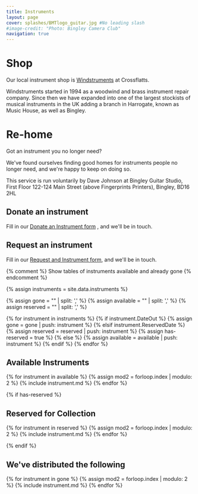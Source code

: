 ```yaml
---
title: Instruments
layout: page 
cover: splashes/BMTlogo_guitar.jpg #No leading slash
#image-credit: "Photo: Bingley Camera Club"
navigation: true
---
```


# Shop

Our local instrument shop is [Windstruments](https://www.windstruments.co.uk/) at Crossflatts. 

Windstruments started in 1994 as a woodwind and brass instrument repair company. Since then we have expanded into one of the largest stockists of musical instruments in the UK adding a branch in Harrogate, known as Music House, as well as Bingley. 

# Re-home

Got an instrument you no longer need? 

We've found ourselves finding good homes for instruments people no longer need, and we're happy to keep on doing so.

This service is run voluntarily by Dave Johnson at Bingley Guitar Studio, First Floor 122-124 Main Street (above Fingerprints Printers), Bingley, BD16 2HL

## Donate an instrument

Fill in our [Donate an Instrument form](https://docs.google.com/forms/d/e/1FAIpQLSfpGeqaYlQz2LAsN3985pGQv32smi1tkOYU_kkgBsaX7lsrMg/viewform) , and we'll be in touch.

## Request an instrument

Fill in our [Request and Instrument form](https://docs.google.com/forms/d/e/1FAIpQLSfgOb9AqzPsfuYIa1MiFecc6Fuw5kwAUicM_X0914f5r9BMdQ/viewform), and we'll be in touch.


{% comment %}
Show tables of instruments available and already gone
{% endcomment %}

{% assign instruments = site.data.instruments %}

{% assign gone = "" | split: ',' %}
{% assign available = "" | split: ',' %}
{% assign reserved = "" | split: ',' %}

{% for instrument in instruments %}
    {% if instrument.DateOut %}
         {% assign gone = gone | push: instrument %}
    {% elsif instrument.ReservedDate %}
        {% assign reserved = reserved | push: instrument %}
        {% assign has-reserved = true %}
    {% else %}
        {% assign available = available | push: instrument %}
  {% endif %}
{% endfor %}

## Available Instruments
{% for instrument in available %}
{% assign mod2 = forloop.index | modulo: 2 %}
{% include instrument.md %}
{% endfor %}  


{% if has-reserved %}
## Reserved for Collection

{% for instrument in reserved %}
{% assign mod2 = forloop.index | modulo: 2 %}
{% include instrument.md %}
{% endfor %}  

{% endif %}

## We've distributed the following

{% for instrument in gone %}
{% assign mod2 = forloop.index | modulo: 2 %}
{% include instrument.md %}
{% endfor %}  